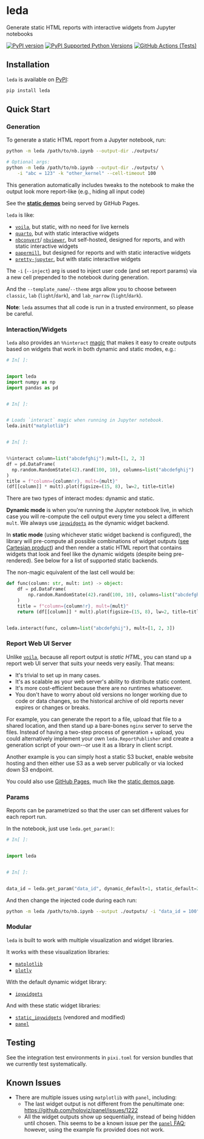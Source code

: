 # leda

Generate static HTML reports with interactive widgets from Jupyter notebooks

[![PyPI version](https://badge.fury.io/py/leda.svg)](https://badge.fury.io/py/leda)
[![PyPI Supported Python Versions](https://img.shields.io/pypi/pyversions/leda.svg)](https://pypi.python.org/pypi/leda/)
[![GitHub Actions (Tests)](https://github.com/ansatzcapital/leda/workflows/Test/badge.svg)](https://github.com/ansatzcapital/leda)

## Installation

`leda` is available on [PyPI](https://pypi.org/project/leda/):

```bash
pip install leda
```

## Quick Start

### Generation

To generate a static HTML report from a Jupyter notebook, run:

```bash
python -m leda /path/to/nb.ipynb --output-dir ./outputs/

# Optional args:
python -m leda /path/to/nb.ipynb --output-dir ./outputs/ \
    -i "abc = 123" -k "other_kernel" --cell-timeout 100
```

This generation automatically includes tweaks to the notebook to make
the output look more report-like (e.g., hiding all input code)

See the [**static demos**](https://ansatzcapital.github.io/leda/examples/output_refs/)
being served by GitHub Pages.

`leda` is like:
- [`voila`](https://voila.readthedocs.io/en/stable/using.html),
but static, with no need for live kernels
- [`quarto`](https://quarto.org/), but with static interactive widgets
- [`nbconvert`](https://github.com/jupyter/nbconvert)/
[`nbviewer`](https://nbviewer.org/), but self-hosted, designed for reports,
and with static interactive widgets
- [`papermill`](https://papermill.readthedocs.io/en/latest/),
but designed for reports and with static interactive widgets
- [`pretty-jupyter`](https://github.com/JanPalasek/pretty-jupyter),
but with static interactive widgets

The `-i` (`--inject`) arg is used to inject user code (and set report params)
via a new cell prepended to the notebook during generation.

And the `--template_name`/`--theme` args allow you to choose between
`classic`, `lab` (`light`/`dark`), and `lab_narrow` (`light`/`dark`).

**Note**: `leda` assumes that all code is run in a trusted environment,
so please be careful.

### Interaction/Widgets

`leda` also provides an `%%interact` [magic](https://ipython.readthedocs.io/en/stable/interactive/magics.html)
that makes it easy to create outputs based on widgets that work in both dynamic
and static modes, e.g.:

```python
# In[ ]:


import leda
import numpy as np
import pandas as pd


# In[ ]:


# Loads `interact` magic when running in Jupyter notebook.
leda.init("matplotlib")


# In[ ]:


%%interact column=list("abcdefghij");mult=[1, 2, 3]
df = pd.DataFrame(
  np.random.RandomState(42).rand(100, 10), columns=list("abcdefghij")
)
title = f"column={column!r}, mult={mult}"
(df[[column]] * mult).plot(figsize=(15, 8), lw=2, title=title)
```

There are two types of interact modes: dynamic and static.

**Dynamic mode** is when you're running the Jupyter notebook
live, in which case you will re-compute the cell output
every time you select a different `mult`. We always use
[`ipywidgets`](https://ipywidgets.readthedocs.io/en/stable/) as the
dynamic widget backend.

In **static mode** (using whichever static widget backend is configured),
the library will pre-compute all possible combinations of widget outputs
([see Cartesian product](https://en.wikipedia.org/wiki/Cartesian_product))
and then render a static HTML report that contains widgets
that look and feel like the dynamic widgets (despite being pre-rendered).
See below for a list of supported static backends.

The non-magic equivalent of the last cell would be:

```python
def func(column: str, mult: int) -> object:
    df = pd.DataFrame(
        np.random.RandomState(42).rand(100, 10), columns=list("abcdefghij")
    )
    title = f"column={column!r}, mult={mult}"
    return (df[[column]] * mult).plot(figsize=(15, 8), lw=2, title=title)


leda.interact(func, column=list("abcdefghij"), mult=[1, 2, 3])
```

### Report Web UI Server

Unlike [`voila`](https://voila.readthedocs.io/en/stable/using.html),
because all report output is _static HTML_,
you can stand up a report web UI server that suits your needs very easily.
That means:
- It's trivial to set up in many cases.
- It's as scalable as your web server's ability to distribute static content.
- It's more cost-efficient because there are no runtimes whatsoever.
- You don't have to worry about old versions no longer working
due to code or data changes, so the historical
archive of old reports never expires or changes or breaks.

For example, you can generate the report to a file,
upload that file to a shared location, and then stand
up a bare-bones `nginx` server to serve the files.
Instead of having a two-step process of generation + upload,
you could alternatively implement your own `leda.ReportPublisher`
and create a generation script of your own--or use it as a library
in client script.

Another example is you can simply host a static S3 bucket,
enable website hosting and then either use S3 as a web server
publically or via locked down S3 endpoint.

You could also use [GitHub Pages](https://pages.github.com),
much like the [static demos page](https://ansatzcapital.github.io/leda/examples/output_refs/).

### Params

Reports can be parametrized so that the user can set
different values for each report run.

In the notebook, just use `leda.get_param()`:

```python
# In[ ]:


import leda


# In[ ]:


data_id = leda.get_param("data_id", dynamic_default=1, static_default=2)
```

And then change the injected code during each run:

```bash
python -m leda /path/to/nb.ipynb --output ./outputs/ -i "data_id = 100"
```

### Modular

`leda` is built to work with multiple visualization and widget libraries.

It works with these visualization libraries:
- [`matplotlib`](https://matplotlib.org/)
- [`plotly`](https://plotly.com/python/)

With the default dynamic widget library:
- [`ipywidgets`](https://ipywidgets.readthedocs.io/en/stable/)

And with these static widget libraries:
- [`static_ipywidgets`](https://github.com/jakevdp/ipywidgets-static)
(vendored and modified)
- [`panel`](https://panel.holoviz.org/)

## Testing

See the integration test environments in `pixi.toml` for version bundles
that we currently test systematically.

## Known Issues

- There are multiple issues using `matplotlib` with `panel`, including:
  - The last widget output is not different from the penultimate one: https://github.com/holoviz/panel/issues/1222
  - All the widget outputs show up sequentially,
    instead of being hidden until chosen.
    This seems to be a known issue per the [`panel` FAQ](https://panel.holoviz.org/FAQ.html);
    however, using the example fix provided does not work.
